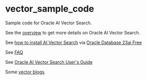 # vector_sample_code
Sample code for Oracle AI Vector Search.

See the [overview](Overview%20of%20AI%20Vector%20Search/README.md) to get more details on Oracle AI Vector Search.

See [how to install AI Vector Search](Installation/Oracle%20Database%2023ai%20Free) via [Oracle Database 23ai Free](https://www.oracle.com/database/free/get-started/)

See [FAQ](FAQ/faq.md)

See [Oracle AI Vector Search User's Guide](https://docs.oracle.com/en/database/oracle/oracle-database/23/vecse/index.html)

Some [vector blogs](https://blogs.oracle.com/database/post/oracle-announces-general-availability-of-ai-vector-search-in-oracle-database-23ai).
